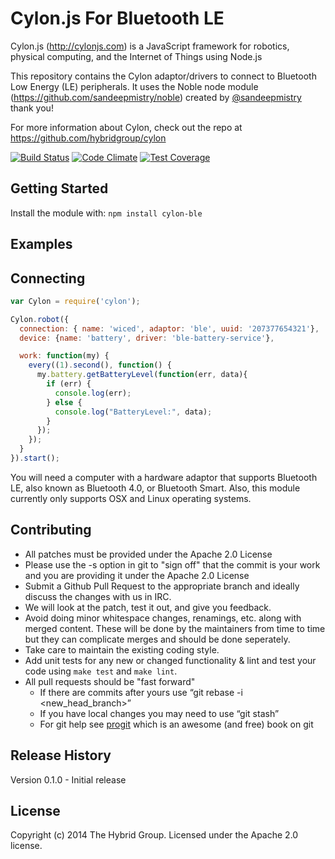 # Cylon.js For Bluetooth LE

Cylon.js (http://cylonjs.com) is a JavaScript framework for robotics, physical computing, and the Internet of Things using Node.js

This repository contains the Cylon adaptor/drivers to connect to Bluetooth Low Energy (LE) peripherals. It uses the Noble node module (https://github.com/sandeepmistry/noble) created by [@sandeepmistry](https://github.com/sandeepmistry) thank you!

For more information about Cylon, check out the repo at
https://github.com/hybridgroup/cylon

[![Build Status](https://secure.travis-ci.org/hybridgroup/cylon-ble.png?branch=master)](http://travis-ci.org/hybridgroup/cylon-ble) [![Code Climate](https://codeclimate.com/github/hybridgroup/cylon-ble/badges/gpa.svg)](https://codeclimate.com/github/hybridgroup/cylon-ble) [![Test Coverage](https://codeclimate.com/github/hybridgroup/cylon-ble/badges/coverage.svg)](https://codeclimate.com/github/hybridgroup/cylon-ble)

## Getting Started

Install the module with: `npm install cylon-ble`

## Examples

## Connecting

```javascript
var Cylon = require('cylon');

Cylon.robot({
  connection: { name: 'wiced', adaptor: 'ble', uuid: '207377654321'},
  device: {name: 'battery', driver: 'ble-battery-service'},

  work: function(my) {
    every((1).second(), function() {
      my.battery.getBatteryLevel(function(err, data){
        if (err) {
          console.log(err);
        } else {
          console.log("BatteryLevel:", data);
        }
      });
    });
  }
}).start();
```
You will need a computer with a hardware adaptor that supports Bluetooth LE, also known as Bluetooth 4.0, or Bluetooth Smart. Also, this module currently only supports OSX and Linux operating systems.

## Contributing

* All patches must be provided under the Apache 2.0 License
* Please use the -s option in git to "sign off" that the commit is your work and you are providing it under the Apache 2.0 License
* Submit a Github Pull Request to the appropriate branch and ideally discuss the changes with us in IRC.
* We will look at the patch, test it out, and give you feedback.
* Avoid doing minor whitespace changes, renamings, etc. along with merged content. These will be done by the maintainers from time to time but they can complicate merges and should be done seperately.
* Take care to maintain the existing coding style.
* Add unit tests for any new or changed functionality & lint and test your code using `make test` and `make lint`.
* All pull requests should be "fast forward"
  * If there are commits after yours use “git rebase -i <new_head_branch>”
  * If you have local changes you may need to use “git stash”
  * For git help see [progit](http://git-scm.com/book) which is an awesome (and free) book on git

## Release History

Version 0.1.0 - Initial release

## License

Copyright (c) 2014 The Hybrid Group. Licensed under the Apache 2.0 license.
